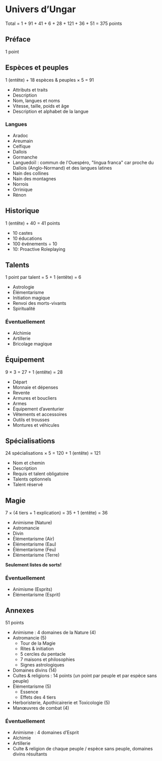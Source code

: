 # Univers d’Ungar

Total = 1 + 91 + 41 + 6 + 28 + 121 + 36 + 51 = 375 points

## Préface

1 point

## Espèces et peuples

1 (entête) + 18 espèces & peuples × 5 = 91

- Attributs et traits
- Description
- Nom, langues et noms
- Vitesse, taille, poids et âge
- Description et alphabet de la langue

### Langues

- Aradoc
- Areumain
- Celfique
- Dallois
- Gormanche
- Languedoïl : commun de l'Ouespéro, "lingua franca" car proche du Dallois (Anglo-Normand) et des langues latines
- Nain des collines
- Nain des montagnes
- Norrois
- Orrinique
- Rénon

## Historique

1 (entête) + 40 = 41 points

- 10 castes
- 10 éducations
- 100 événements ÷ 10
- 10: Proactive Roleplaying

## Talents

1 point par talent = 5 + 1 (entête) = 6

- Astrologie
- Élémentarisme
- Initiation magique
- Renvoi des morts-vivants
- Spiritualité

### Éventuellement

- Alchimie
- Artillerie
- Bricolage magique

## Équipement

9 × 3 = 27 + 1 (entête) = 28

- Départ
- Monnaie et dépenses
- Revente
- Armures et boucliers
- Armes
- Équipement d’aventurier
- Vêtements et accessoires
- Outils et trousses
- Montures et véhicules

## Spécialisations

24 spécialisations × 5 = 120 + 1 (entête) = 121

- Nom et chemin
- Description
- Requis et talent obligatoire
- Talents optionnels
- Talent réservé

## Magie

7 × (4 tiers + 1 explication) = 35 + 1 (entête) = 36

- Animisme (Nature)
- Astromancie
- Divin
- Élémentarisme (Air)
- Élémentarisme (Eau)
- Élémentarisme (Feu)
- Élémentarisme (Terre)

**Seulement listes de sorts!**

### Éventuellement

- Animisme (Esprits)
- Élémentarisme (Esprit)

## Annexes

51 points

- Animisme : 4 domaines de la Nature (4)
- Astromancie (5)
  - Tour de la Magie
  - Rites & initiation
  - 5 cercles du pentacle
  - 7 maisons et philosophies
  - Signes astrologiques
- Domaines divins (14)
- Cultes & religions : 14 points (un point par peuple et par espèce sans peuple)
- Élémentarisme (5)
  - Essence
  - Effets des 4 tiers
- Herboristerie, Apothicairerie et Toxicologie (5)
- Manœuvres de combat (4)

### Éventuellement

- Animisme : 4 domaines d’Esprit
- Alchimie
- Artillerie
- Culte & religion de chaque peuple / espèce sans peuple, domaines divins résultants
